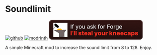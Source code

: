 # Soundlimit

[![github](https://cdn.jsdelivr.net/npm/@intergrav/devins-badges@3/assets/cozy/available/github_vector.svg)](https://github.com/Erb3/Soundlimit)
[![modrinth](https://cdn.jsdelivr.net/npm/@intergrav/devins-badges@3/assets/cozy/available/modrinth_vector.svg)](https://modrinth.com/mod/soundlimit)
![forge](https://github.com/Erb3/Cactusfix/blob/1.20.x/assets/forge_64h.png?raw=true)

A simple Minecraft mod to increase the sound limit from 8 to 128. Enjoy.

